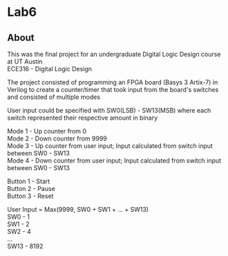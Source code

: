 # Lab6

## About
This was the final project for an undergraduate Digital Logic Design course at UT Austin <br>
ECE316 - Digital Logic Design <br>

The project consisted of programming an FPGA board (Basys 3 Artix-7) in Verilog to create a counter/timer that took input from the board's switches and consisted of multiple modes <br>

User input could be specified with SW0(LSB) - SW13(MSB) where each switch represented their respective amount in binary <br>

Mode 1 - Up counter from 0 <br>
Mode 2 - Down counter from 9999 <br>
Mode 3 - Up counter from user input; Input calculated from switch input between SW0 - SW13 <br>
Mode 4 - Down counter from user input; Input calculated from switch input between SW0 - SW13 <br>

Button 1 - Start <br> 
Button 2 - Pause <br>
Button 3 - Reset <br>

User Input = Max(9999, SW0 + SW1 + ... + SW13) <br>
SW0 - 1 <br>
SW1 - 2 <br>
SW2 - 4 <br>
... <br>
SW13 - 8192 <br>


